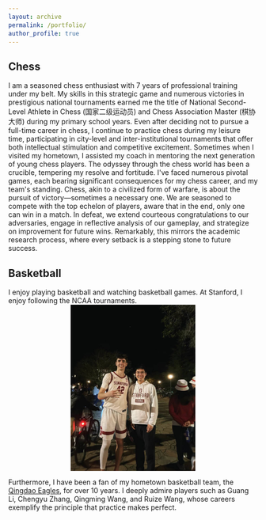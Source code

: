```yaml
---
layout: archive
permalink: /portfolio/
author_profile: true
---
```


## Chess 

I am a seasoned chess enthusiast with 7 years of professional training under my belt. My skills in this strategic game and numerous victories in prestigious national tournaments 
earned me the title of National Second-Level Athlete in Chess (国家二级运动员) and Chess Association Master (棋协大师) during my primary school years. Even after deciding not to pursue a full-time career in chess, I continue to practice chess 
during my leisure time, participating in city-level and inter-institutional tournaments that offer both intellectual stimulation and competitive excitement.
Sometimes when I visited my hometown, I assisted my coach in mentoring the next generation of young chess players. The odyssey through the chess world has been a crucible, 
tempering my resolve and fortitude. I've faced numerous pivotal games, each bearing significant consequences for my chess career, and my team's standing. 
Chess, akin to a civilized form of warfare, is about the pursuit of victory—sometimes a necessary one. We are seasoned to compete with the top echelon of players, aware that in the end, 
only one can win in a match. In defeat, we extend courteous congratulations to our adversaries, engage in reflective analysis of our gameplay, and strategize on improvement for future wins. 
Remarkably, this mirrors the academic research process, where every setback is a stepping stone to future success.

## Basketball

I enjoy playing basketball and watching basketball games. At Stanford, I enjoy following the NCAA tournaments.
<img src="/images/basketball1.png" style="width: 50%; display: block; margin: auto;">

Furthermore, I have been a fan of my hometown basketball team, the [Qingdao Eagles](https://en.wikipedia.org/wiki/Qingdao_Eagles), for over 10 years. I deeply admire players such as Guang Li, Chengyu Zhang, Qingming Wang, and Ruize Wang, whose careers exemplify the principle that practice makes perfect.

